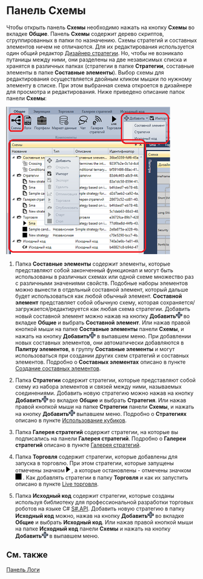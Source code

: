 # Панель Схемы

Чтобы открыть панель **Схемы** необходимо нажать на кнопку **Схемы** во вкладке **Общие**. Панель **Схемы** содержит дерево скриптов, сгруппированных в папки по назначению. Схемы стратегий и составных элементов ничем не отличаются. Для их редактирования используется один общий редактор [Дизайнер стратегии](Designer_Designer_schemes_strategies_and_component_elements.md). Но, чтобы не возникало путаницы между ними, они разделены на две независимых списка и хранятся в различных папках (стратегии в папке **Стратегии**, составные элементы в папке **Составные элементы**). Выбор схемы для редактирования осуществляется двойным кликом мышки по нужному элементу в списке. При этом выбранная схема откроется в дизайнере для просмотра и редактирования. Ниже приведено описание папок панели **Схемы**:

![Designer Panel Circuits 00](../images/Designer_Panel_Circuits_00.png)

1. Папка **Составные элементы** содержит элементы, которые представляют собой законченный функционал и могут быть использованы в различных схемах или одной схеме множество раз с различными значениями свойств. Подобные наборы элементов можно вынести в отдельный составной элемент, который дальше будет использоваться как любой обычный элемент. **Составной элемент** представляет собой обычную схему, которая сохраняется\/загружается\/редактируется как любая схема стратегии. Добавить новый составной элемент можно нажав на кнопку **Добавить**![Designer Panel Circuits 01](../images/Designer_Panel_Circuits_01.png) во вкладке **Общие** и выбрать **Составной элемент**. Или нажав правой кнопкой мыши на папке **Составные элементы** панели **Схемы**, и нажать на кнопку **Добавить**![Designer Panel Circuits 01](../images/Designer_Panel_Circuits_01.png) в выпавшем меню. При добавлении новых составных элементов, они автоматически добавляются в **Палитру элементов**, в группу **Составные элементы** и могут использоваться при создании других схем стратегий и составных элементов. Подробно о **Составных элементах** описано в пункте [Создание составных элементов](Designer_Creating_composite_elements.md). 

2. Папка **Стратегии** содержит стратегии, которые представляют собой схему из набора элементов и связей между ними, называемых соединениями. Добавить новую стратегию можно нажав на кнопку **Добавить**![Designer Panel Circuits 01](../images/Designer_Panel_Circuits_01.png) во вкладке **Общие** и выбрать **Стратегия**. Или нажав правой кнопкой мыши на папке **Стратегии** панели **Схемы**, и нажать на кнопку **Добавить**![Designer Panel Circuits 01](../images/Designer_Panel_Circuits_01.png) выпавшем меню. Подробно о **Стратегиях** описано в пункте [Использование кубиков](Designer_Creating_strategy_out_of_blocks.md).

3. Папка **Галерея стратегий** содержит стратегии, на которые вы подписались на панели **Галерея стратегий**. Подробно о **Галереи стратегий** описано в пункте [Галерея стратегий](Designer_Gallery_of_strategies.md).

4. Папка **Торговля** содержит стратегии, которые добавлены для запуска в торговлю. При этом стратегии, которые запущены отмечены значком ![Designer Panel Circuits 02](../images/Designer_Panel_Circuits_02.png) , а которые остановлены \- отмечены значком ![Designer Panel Circuits 03](../images/Designer_Panel_Circuits_03.png) . Как добавлять стратегии в папку **Торговля** и как их запустить описано в пункте [Live торговля](Designer_Live_trade.md).

5. Папка **Исходный код** содержит стратегии, которые созданы используя библиотеку для профессиональной разработки торговых роботов на языке C\# [S\#.API](StockSharpAbout.md). Добавить новую стратегию в папку **Исходный код** можно, нажав на кнопку **Добавить**![Designer Panel Circuits 01](../images/Designer_Panel_Circuits_01.png) во вкладке **Общие** и выбрать **Исходный код**. Или нажав правой кнопкой мыши на папке **Исходный код** панели **Схемы** и нажать на кнопку **Добавить**![Designer Panel Circuits 01](../images/Designer_Panel_Circuits_01.png) в выпавшем меню.

## См. также

[Панель Логи](Designer_Panel_Logs.md)
